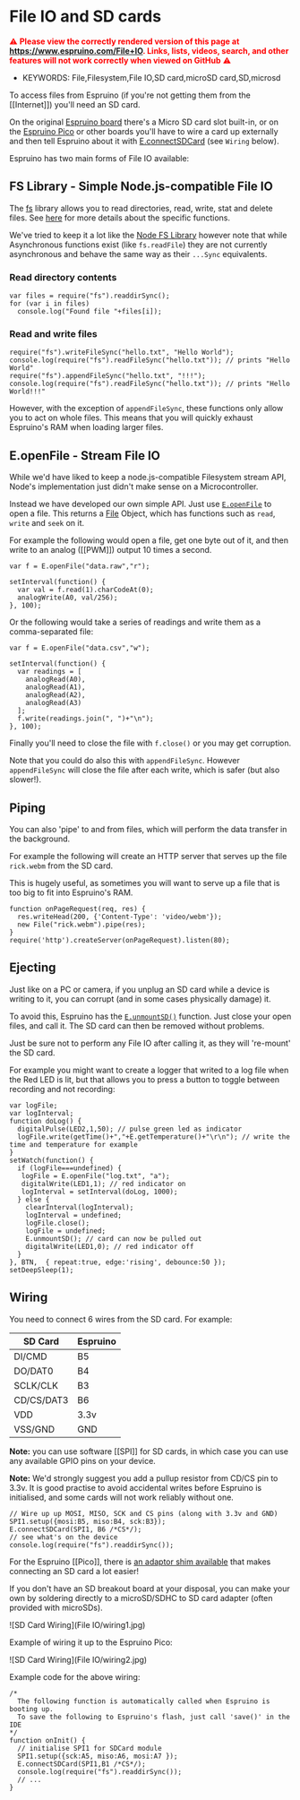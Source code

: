 <!--- Copyright (c) 2015 Gordon Williams, Pur3 Ltd. See the file LICENSE for copying permission. -->
File IO and SD cards
====================

<span style="color:red">:warning: **Please view the correctly rendered version of this page at https://www.espruino.com/File+IO. Links, lists, videos, search, and other features will not work correctly when viewed on GitHub** :warning:</span>

* KEYWORDS: File,Filesystem,File IO,SD card,microSD card,SD,microsd

To access files from Espruino (if you're not getting them from the [[Internet]]) you'll need an SD card.

On the original [Espruino board](/EspruinoBoard) there's a Micro SD card slot built-in,
or on the [Espruino Pico](/Pico) or other boards you'll have to wire a card up externally and then
tell Espruino about it with [E.connectSDCard](http://www.espruino.com/Reference#l_E_connectSDCard)
(see `Wiring` below).

Espruino has two main forms of File IO available:


FS Library - Simple Node.js-compatible File IO
-----------------------------------------

The [fs](http://www.espruino.com/Reference#fs) library allows you to read directories,
read, write, stat and delete files. See [here](http://www.espruino.com/Reference#fs)
for more details about the specific functions.

We've tried to keep it a lot like the [Node FS Library](https://nodejs.org/api/fs.html) however
note that while Asynchronous functions exist (like `fs.readFile`) they are not currently asynchronous
and behave the same way as their `...Sync` equivalents.

### Read directory contents

```
var files = require("fs").readdirSync();
for (var i in files)
  console.log("Found file "+files[i]);
```

### Read and write files

```
require("fs").writeFileSync("hello.txt", "Hello World");
console.log(require("fs").readFileSync("hello.txt")); // prints "Hello World"
require("fs").appendFileSync("hello.txt", "!!!");
console.log(require("fs").readFileSync("hello.txt")); // prints "Hello World!!!"
```

However, with the exception of `appendFileSync`, these functions only allow you to act on whole files. This means that you will quickly exhaust Espruino's RAM when loading larger files.


E.openFile - Stream File IO
------------------------

While we'd have liked to keep a node.js-compatible Filesystem stream API, Node's
implementation just didn't make sense on a Microcontroller.

Instead we have developed our own simple API. Just use
[`E.openFile`](http://www.espruino.com/Reference#l_E_openFile) to open a file. This
returns a [File](http://www.espruino.com/Reference#File) Object, which has functions
such as `read`, `write` and `seek` on it.

For example the following would open a file, get one byte out of it, and then
write to an analog ([[PWM]]) output 10 times a second.

```
var f = E.openFile("data.raw","r");

setInterval(function() {
  var val = f.read(1).charCodeAt(0);
  analogWrite(A0, val/256);
}, 100);
```

Or the following would take a series of readings and write them as a comma-separated file:

```
var f = E.openFile("data.csv","w");

setInterval(function() {
  var readings = [
    analogRead(A0),
    analogRead(A1),
    analogRead(A2),
    analogRead(A3)
  ];
  f.write(readings.join(", ")+"\n");
}, 100);
```

Finally you'll need to close the file with `f.close()` or you may get corruption.

Note that you could do also this with `appendFileSync`. However `appendFileSync` will close
the file after each write, which is safer (but also slower!).


Piping
-----

You can also 'pipe' to and from files, which will perform the data transfer in the background.

For example the following will create an HTTP server that serves up the file `rick.webm` from the SD card.

This is hugely useful, as sometimes you will want to serve up a file that is too big to fit into Espruino's RAM.

```
function onPageRequest(req, res) {
  res.writeHead(200, {'Content-Type': 'video/webm'});
  new File("rick.webm").pipe(res);
}
require('http').createServer(onPageRequest).listen(80);
```


Ejecting
-------

Just like on a PC or camera, if you unplug an SD card while a device is writing to it, you can corrupt (and in some cases physically damage) it.

To avoid this, Espruino has the [`E.unmountSD()`](http://www.espruino.com/Reference#l_E_unmountSD) function. Just close your open files, and call it. The SD card can then be removed without problems.

Just be sure not to perform any File IO after calling it, as they will 're-mount' the SD card.

For example you might want to create a logger that writed to a log file when the Red LED is lit, but that allows you to press a button to toggle between recording and not recording:

```
var logFile;
var logInterval;
function doLog() {
  digitalPulse(LED2,1,50); // pulse green led as indicator
  logFile.write(getTime()+","+E.getTemperature()+"\r\n"); // write the time and temperature for example
}
setWatch(function() {
  if (logFile===undefined) {
   logFile = E.openFile("log.txt", "a");
   digitalWrite(LED1,1); // red indicator on
   logInterval = setInterval(doLog, 1000);
  } else {
    clearInterval(logInterval);
    logInterval = undefined;
    logFile.close();
    logFile = undefined;
    E.unmountSD(); // card can now be pulled out
    digitalWrite(LED1,0); // red indicator off
  }
}, BTN,  { repeat:true, edge:'rising', debounce:50 });
setDeepSleep(1);
```


Wiring
------

You need to connect 6 wires from the SD card. For example:

| SD Card   | Espruino |
|-----------|----------|
| DI/CMD    | B5       |
| DO/DAT0   | B4       |
| SCLK/CLK  | B3       |
| CD/CS/DAT3| B6       |
| VDD       | 3.3v     |
| VSS/GND   | GND      |


**Note:** you can use software [[SPI]] for SD cards, in which case you
can use any available GPIO pins on your device.

**Note:** We'd strongly suggest you add a pullup resistor from CD/CS pin to 3.3v. It is
good practise to avoid accidental writes before Espruino is initialised, and some cards
will not work reliably without one.

```
// Wire up up MOSI, MISO, SCK and CS pins (along with 3.3v and GND)
SPI1.setup({mosi:B5, miso:B4, sck:B3});
E.connectSDCard(SPI1, B6 /*CS*/);
// see what's on the device
console.log(require("fs").readdirSync());
```

For the Espruino [[Pico]], there is [an adaptor shim available](/Shims#microsd-0-1-adaptor) that makes connecting an SD card a lot easier!

If you don't have an SD breakout board at your disposal, you can make your own by soldering directly to a microSD/SDHC to SD card adapter (often provided with microSDs).

![SD Card Wiring](File IO/wiring1.jpg)

Example of wiring it up to the Espruino Pico:

![SD Card Wiring](File IO/wiring2.jpg)

Example code for the above wiring:

```
/*
  The following function is automatically called when Espruino is booting up.
  To save the following to Espruino's flash, just call 'save()' in the IDE
*/
function onInit() {
  // initialise SPI1 for SDCard module
  SPI1.setup({sck:A5, miso:A6, mosi:A7 });
  E.connectSDCard(SPI1,B1 /*CS*/);
  console.log(require("fs").readdirSync());
  // ...
}
```
